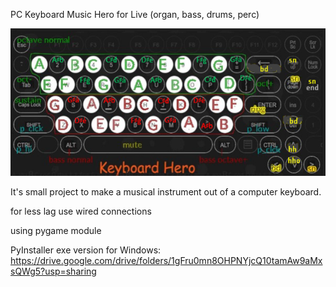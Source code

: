 PC Keyboard Music Hero for Live (organ, bass, drums, perc)

![Alt text](data/background.png?raw=true "Preview")

It's small project to make a musical instrument out of a computer keyboard.

for less lag use wired connections

using pygame module

PyInstaller exe version for Windows:
https://drive.google.com/drive/folders/1gFru0mn8OHPNYjcQ10tamAw9aMxsQWg5?usp=sharing
